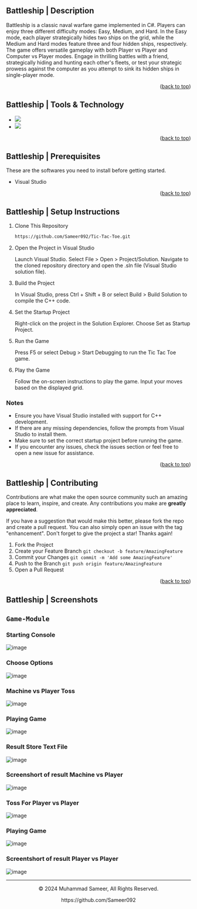 <a name="readme-top"></a>
## Battleship | Description

Battleship is a classic naval warfare game implemented in C#. Players can enjoy three different difficulty modes: Easy, Medium, and Hard. In the Easy mode, each player strategically hides two ships on the grid, while the Medium and Hard modes feature three and four hidden ships, respectively. The game offers versatile gameplay with both Player vs Player and Computer vs Player modes. Engage in thrilling battles with a friend, strategically hiding and hunting each other's fleets, or test your strategic prowess against the computer as you attempt to sink its hidden ships in single-player mode.

<p align="right">(<a href="#readme-top">back to top</a>)</p>

## Battleship | Tools & Technology

* <img src="https://img.shields.io/badge/C++-1572B6?style=for-the-badge&logo=c++&logoColor=white" />
* <img src="https://img.shields.io/badge/Visual_Studio-563D7C?style=for-the-badge&logo=visual%20studio&logoColor=white" />

<p align="right">(<a href="#readme-top">back to top</a>)</p>

## Battleship | Prerequisites

These are the softwares you need to install before getting started.
- Visual Studio

<p align="right">(<a href="#readme-top">back to top</a>)</p>

## Battleship | Setup Instructions
  
1. Clone This Repository
   ```sh
   https://github.com/Sameer092/Tic-Tac-Toe.git

2. Open the Project in Visual Studio

   Launch Visual Studio.
   Select File > Open > Project/Solution.
   Navigate to the cloned repository directory and open the .sln file (Visual Studio solution file).

3. Build the Project

   In Visual Studio, press Ctrl + Shift + B or select Build > Build Solution to compile the C++ code.

4. Set the Startup Project

   Right-click on the project in the Solution Explorer.
   Choose Set as Startup Project.

5. Run the Game

   Press F5 or select Debug > Start Debugging to run the Tic Tac Toe game.

6. Play the Game

   Follow the on-screen instructions to play the game. Input your moves based on the displayed grid.

### Notes
* Ensure you have Visual Studio installed with support for C++ development.
* If there are any missing dependencies, follow the prompts from Visual Studio to install them.
* Make sure to set the correct startup project before running the game.
* If you encounter any issues, check the issues section or feel free to open a new issue for assistance.

<p align="right">(<a href="#readme-top">back to top</a>)</p>

## Battleship | Contributing

Contributions are what make the open source community such an amazing place to learn, inspire, and create. Any contributions you make are **greatly appreciated**.

If you have a suggestion that would make this better, please fork the repo and create a pull request. You can also simply open an issue with the tag "enhancement".
Don't forget to give the project a star! Thanks again!

1. Fork the Project
2. Create your Feature Branch `git checkout -b feature/AmazingFeature`
3. Commit your Changes `git commit -m 'Add some AmazingFeature'`
4. Push to the Branch `git push origin feature/AmazingFeature`
5. Open a Pull Request

<p align="right">(<a href="#readme-top">back to top</a>)</p>

## Battleship | Screenshots

## `Game-Module`

### Starting Console
![image](https://github.com/Sameer092/Tic-Tac-Toe/blob/master/Screenshorts/StartingConsole.png)
### Choose Options
![image](https://github.com/Sameer092/Tic-Tac-Toe/blob/master/Screenshorts/ChooseOptions.png)
### Machine vs Player Toss
![image](https://github.com/Sameer092/Tic-Tac-Toe/blob/master/Screenshorts/PlayerVsMachine_Toss.png)
### Playing Game
![image](https://github.com/Sameer092/Tic-Tac-Toe/blob/master/Screenshorts/PlayingGame.png)
### Result Store Text File
![image](https://github.com/Sameer092/Tic-Tac-Toe/blob/master/Screenshorts/resultStoreTextFile.png)
### Screenshort of result Machine vs Player
![image](https://github.com/Sameer092/Tic-Tac-Toe/blob/master/Screenshorts/WinLoseSc.png)
### Toss For Player vs Player
![image](https://github.com/Sameer092/Tic-Tac-Toe/blob/master/Screenshorts/NameOrTossScForPlayerVsPlayer.png)
### Playing Game
![image](https://github.com/Sameer092/Tic-Tac-Toe/blob/master/Screenshorts/PlayingGame2.png)
### Screentshort of result Player vs Player
![image](https://github.com/Sameer092/Tic-Tac-Toe/blob/master/Screenshorts/WinLoseScForPlayerVsPlayer.png)


---
<p align="center"> © 2024 Muhammad Sameer, All Rights Reserved. </p>
<p align="center">
https://github.com/Sameer092
</p>
